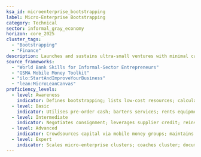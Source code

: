 ```yaml
---
ksa_id: microenterprise_bootstrapping
label: Micro-Enterprise Bootstrapping
category: Technical
sector: informal_gray_economy
horizon: core_2025
cluster_tags:
  - "Bootstrapping"
  - "Finance"
description: Launches and sustains ultra-small ventures with minimal capital, leveraging recycled resources, sweat equity, and rapid reinvestment cycles.
source_frameworks:
  - "World Bank Skills for Informal-Sector Entrepreneurs"
  - "GSMA Mobile Money Toolkit"
  - "ilo:StartAndImproveYourBusiness"
  - "lean:MicroLeanCanvas"
proficiency_levels:
  - level: Awareness
    indicator: Defines bootstrapping; lists low-cost resources; calculates break-even point and tracks basic expenses.
  - level: Basic
    indicator: Utilises pre-order cash; barters services; rents equipment short-term.; reinvests early profits to expand inventory and reach.
  - level: Intermediate
    indicator: Negotiates consignment; leverages supplier credit; reinvests profit.; applies lean-startup loops (build-measure-learn) in cash settings.
  - level: Advanced
    indicator: Crowdsources capital via mobile money groups; maintains 60-day cash runway; diversifies revenue streams; mentors peer entrepreneurs.
  - level: Expert
    indicator: Scales micro-enterprise clusters; coaches cluster; documents case studies; influences micro-finance design and local policy.
---
```

